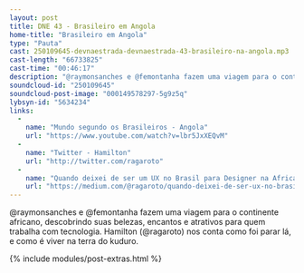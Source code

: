 ```yaml
---
layout: post
title: DNE 43 - Brasileiro em Angola
home-title: "Brasileiro em Angola"
type: "Pauta"
cast: 250109645-devnaestrada-devnaestrada-43-brasileiro-na-angola.mp3
cast-length: "66733825"
cast-time: "00:46:17"
description: "@raymonsanches e @femontanha fazem uma viagem para o continente africano, descobrindo suas belezas, encantos e atrativos para quem trabalha com tecnologia. Hamilton (@ragaroto) nos conta como foi parar lá, e como é viver na terra do kuduro."
soundcloud-id: "250109645"
soundcloud-post-image: "000149578297-5g9z5q"
lybsyn-id: "5634234"
links:
  -
    name: "Mundo segundo os Brasileiros - Angola"
    url: "https://www.youtube.com/watch?v=lbr5JxXEQvM"
  -
    name: "Twitter - Hamilton"
    url: "http://twitter.com/ragaroto"
  -
    name: "Quando deixei de ser um UX no Brasil para Designer na Africa"
    url: "https://medium.com/@ragaroto/quando-deixei-de-ser-ux-no-brasil-para-ser-um-designer-na-africa-e64c59e19c12"
---
```


@raymonsanches e @femontanha fazem uma viagem para o continente africano, descobrindo suas belezas, encantos e atrativos para quem trabalha com tecnologia. Hamilton (@ragaroto) nos conta como foi parar lá, e como é viver na terra do kuduro.

{% include modules/post-extras.html %}
